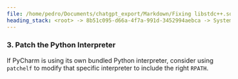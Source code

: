 ```yaml
---
file: /home/pedro/Documents/chatgpt_export/Markdown/Fixing libstdc++.so.6 Error.md
heading_stack: <root> -> 8b51c095-d66a-4f7a-991d-3452994aebca -> System -> 61adaf37-62f1-42a5-a9c5-c5a1e7422948 -> System -> aaa20dd9-7a66-4881-98c5-27abc584c5d8 -> User -> ea073fdc-efd4-4cda-8ee5-0493e1c29758 -> Assistant -> 1. Use `nix-shell` to Pull in Required Dependencies: -> 2. Package Your Application with Nix: -> 3. Patching Executables: -> 4. Manually Setting `LD_LIBRARY_PATH`: -> 5. Using `buildFHSUserEnv`: -> aaa229be-90f4-4b40-9a01-b8a94e259917 -> User -> 3d96fcd1-1912-45ce-86c1-e52ab56c3c23 -> Assistant -> 1. Update `LD_LIBRARY_PATH` within PyCharm -> 2. Use Nix-Managed Python Interpreter -> 3. Patch the Python Interpreter
---
```

### 3. Patch the Python Interpreter
If PyCharm is using its own bundled Python interpreter, consider using `patchelf` to modify that specific interpreter to include the right `RPATH`.

